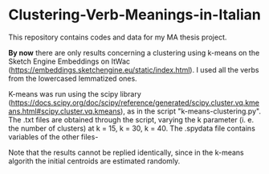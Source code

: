 # Clustering-Verb-Meanings-in-Italian

This repository contains codes and data for my MA thesis project.

**By now** there are only results concerning a clustering using k-means on the Sketch Engine Embeddings on ItWac (https://embeddings.sketchengine.eu/static/index.html). I used all the verbs from the lowercased lemmatized ones.

K-means was run using the scipy library (https://docs.scipy.org/doc/scipy/reference/generated/scipy.cluster.vq.kmeans.html#scipy.cluster.vq.kmeans), as in the script "k-means-clustering.py".
The .txt files are obtained through the script, varying the k parameter (i. e. the number of clusters) at k = 15, k = 30, k = 40. 
The .spydata file contains variables of the other files- 

Note that the results cannot be replied identically, since in the k-means algorith the initial centroids are estimated randomly. 
